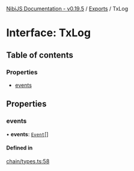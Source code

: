 [NibiJS Documentation - v0.19.5](../intro.md) / [Exports](../modules.md) / TxLog

# Interface: TxLog

## Table of contents

### Properties

- [events](TxLog.md#events)

## Properties

### events

• **events**: [`Event`](Event.md)[]

#### Defined in

[chain/types.ts:58](https://github.com/NibiruChain/ts-sdk/blob/90e82a7/packages/nibijs/src/chain/types.ts#L58)
